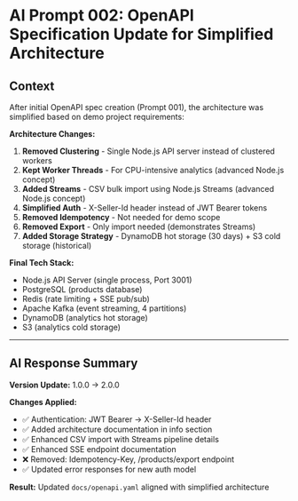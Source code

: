 # AI Prompt 002: OpenAPI Specification Update for Simplified Architecture

## Context

After initial OpenAPI spec creation (Prompt 001), the architecture was simplified based on demo project requirements:

**Architecture Changes:**
1. **Removed Clustering** - Single Node.js API server instead of clustered workers
2. **Kept Worker Threads** - For CPU-intensive analytics (advanced Node.js concept)
3. **Added Streams** - CSV bulk import using Node.js Streams (advanced Node.js concept)
4. **Simplified Auth** - X-Seller-Id header instead of JWT Bearer tokens
5. **Removed Idempotency** - Not needed for demo scope
6. **Removed Export** - Only import needed (demonstrates Streams)
7. **Added Storage Strategy** - DynamoDB hot storage (30 days) + S3 cold storage (historical)

**Final Tech Stack:**
- Node.js API Server (single process, Port 3001)
- PostgreSQL (products database)
- Redis (rate limiting + SSE pub/sub)
- Apache Kafka (event streaming, 4 partitions)
- DynamoDB (analytics hot storage)
- S3 (analytics cold storage)

---

## AI Response Summary

**Version Update:** 1.0.0 → 2.0.0

**Changes Applied:**
- ✅ Authentication: JWT Bearer → X-Seller-Id header
- ✅ Added architecture documentation in info section
- ✅ Enhanced CSV import with Streams pipeline details
- ✅ Enhanced SSE endpoint documentation
- ❌ Removed: Idempotency-Key, /products/export endpoint
- ✅ Updated error responses for new auth model

**Result:** Updated `docs/openapi.yaml` aligned with simplified architecture